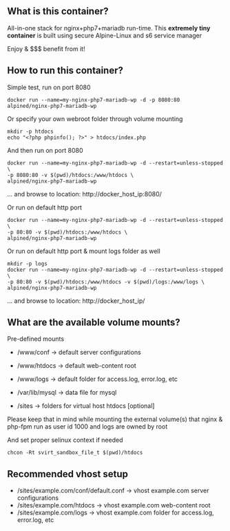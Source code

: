 ## What is this container?

All-in-one stack for nginx+php7+mariadb run-time. This **extremely tiny container** is built using secure Alpine-Linux and s6 service manager

Enjoy & $$$ benefit from it!

## How to run this container?

Simple test, run on port 8080
```
docker run --name=my-nginx-php7-mariadb-wp -d -p 8080:80 alpined/nginx-php7-mariadb-wp
```

Or specify your own webroot folder through volume mounting
```
mkdir -p htdocs
echo "<?php phpinfo(); ?>" > htdocs/index.php
```

And then run on port 8080
```
docker run --name=my-nginx-php7-mariadb-wp -d --restart=unless-stopped \
-p 8080:80 -v $(pwd)/htdocs:/www/htdocs \
alpined/nginx-php7-mariadb-wp
```
... and browse to location: http://docker_host_ip:8080/

Or run on default http port

```
docker run --name=my-nginx-php7-mariadb-wp -d --restart=unless-stopped \
-p 80:80 -v $(pwd)/htdocs:/www/htdocs \
alpined/nginx-php7-mariadb-wp
```

Or run on default http port & mount logs folder as well
```
mkdir -p logs
docker run --name=my-nginx-php7-mariadb-wp -d --restart=unless-stopped \
-p 80:80 -v $(pwd)/htdocs:/www/htdocs -v $(pwd)/logs:/www/logs \
alpined/nginx-php7-mariadb-wp
```
... and browse to location: http://docker_host_ip/

## What are the available volume mounts?

Pre-defined mounts
- /www/conf -> default server configurations
- /www/htdocs -> default web-content root
- /www/logs -> default folder for access.log, error.log, etc
- /var/lib/mysql -> data file for mysql

- /sites -> folders for virtual host htdocs [optional]

Please keep that in mind while mounting the external volume(s) that nginx & php-fpm run as user id 1000 and logs are owned by root

And set proper selinux context if needed
```
chcon -Rt svirt_sandbox_file_t $(pwd)/htdocs
```

## Recommended vhost setup

- /sites/example.com/conf/default.conf -> vhost example.com server configurations
- /sites/example.com/htdocs -> vhost example.com web-content root
- /sites/example.com/logs -> vhost example.com folder for access.log, error.log, etc


